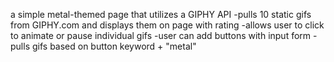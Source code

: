 a simple metal-themed page that utilizes a GIPHY API
-pulls 10 static gifs from GIPHY.com and displays them on page with rating
-allows user to click to animate or pause individual gifs
-user can add buttons with input form
-pulls gifs based on button keyword + "metal"